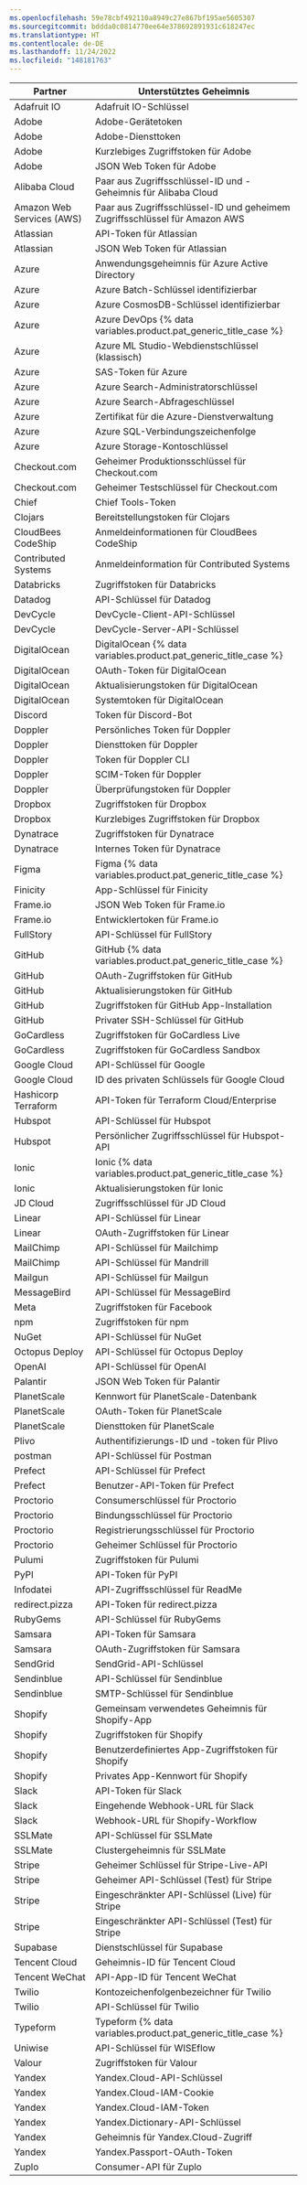 ```yaml
---
ms.openlocfilehash: 59e78cbf492110a8949c27e867bf195ae5605307
ms.sourcegitcommit: bddda0c0814770ee64e378692891931c618247ec
ms.translationtype: HT
ms.contentlocale: de-DE
ms.lasthandoff: 11/24/2022
ms.locfileid: "148181763"
---
```

Partner | Unterstütztes Geheimnis
--- | ---
Adafruit IO | Adafruit IO-Schlüssel
Adobe | Adobe-Gerätetoken
Adobe | Adobe-Diensttoken
Adobe | Kurzlebiges Zugriffstoken für Adobe
Adobe | JSON Web Token für Adobe
Alibaba Cloud | Paar aus Zugriffsschlüssel-ID und -Geheimnis für Alibaba Cloud
Amazon Web Services (AWS) | Paar aus Zugriffsschlüssel-ID und geheimem Zugriffsschlüssel für Amazon AWS
Atlassian | API-Token für Atlassian
Atlassian | JSON Web Token für Atlassian
Azure | Anwendungsgeheimnis für Azure Active Directory
Azure | Azure Batch-Schlüssel identifizierbar
Azure | Azure CosmosDB-Schlüssel identifizierbar
Azure | Azure DevOps {% data variables.product.pat_generic_title_case %}
Azure | Azure ML Studio-Webdienstschlüssel (klassisch)
Azure | SAS-Token für Azure
Azure | Azure Search-Administratorschlüssel
Azure | Azure Search-Abfrageschlüssel
Azure | Zertifikat für die Azure-Dienstverwaltung
Azure | Azure SQL-Verbindungszeichenfolge
Azure | Azure Storage-Kontoschlüssel
Checkout.com | Geheimer Produktionsschlüssel für Checkout.com
Checkout.com | Geheimer Testschlüssel für Checkout.com
Chief | Chief Tools-Token
Clojars | Bereitstellungstoken für Clojars
CloudBees CodeShip | Anmeldeinformationen für CloudBees CodeShip
Contributed Systems | Anmeldeinformation für Contributed Systems
Databricks | Zugriffstoken für Databricks
Datadog | API-Schlüssel für Datadog
DevCycle | DevCycle-Client-API-Schlüssel
DevCycle | DevCycle-Server-API-Schlüssel
DigitalOcean | DigitalOcean {% data variables.product.pat_generic_title_case %}
DigitalOcean | OAuth-Token für DigitalOcean
DigitalOcean | Aktualisierungstoken für DigitalOcean
DigitalOcean | Systemtoken für DigitalOcean
Discord | Token für Discord-Bot
Doppler | Persönliches Token für Doppler
Doppler | Diensttoken für Doppler
Doppler | Token für Doppler CLI
Doppler | SCIM-Token für Doppler
Doppler | Überprüfungstoken für Doppler
Dropbox | Zugriffstoken für Dropbox
Dropbox | Kurzlebiges Zugriffstoken für Dropbox
Dynatrace | Zugriffstoken für Dynatrace
Dynatrace | Internes Token für Dynatrace
Figma | Figma {% data variables.product.pat_generic_title_case %}
Finicity | App-Schlüssel für Finicity
Frame.io | JSON Web Token für Frame.io
Frame.io| Entwicklertoken für Frame.io
FullStory| API-Schlüssel für FullStory
GitHub | GitHub {% data variables.product.pat_generic_title_case %}
GitHub | OAuth-Zugriffstoken für GitHub
GitHub | Aktualisierungstoken für GitHub
GitHub | Zugriffstoken für GitHub App-Installation
GitHub | Privater SSH-Schlüssel für GitHub
GoCardless | Zugriffstoken für GoCardless Live
GoCardless | Zugriffstoken für GoCardless Sandbox
Google Cloud | API-Schlüssel für Google
Google Cloud | ID des privaten Schlüssels für Google Cloud
Hashicorp Terraform | API-Token für Terraform Cloud/Enterprise
Hubspot | API-Schlüssel für Hubspot
Hubspot | Persönlicher Zugriffsschlüssel für Hubspot-API
Ionic | Ionic {% data variables.product.pat_generic_title_case %}
Ionic | Aktualisierungstoken für Ionic
JD Cloud | Zugriffsschlüssel für JD Cloud
Linear | API-Schlüssel für Linear
Linear | OAuth-Zugriffstoken für Linear
MailChimp | API-Schlüssel für Mailchimp
MailChimp | API-Schlüssel für Mandrill
Mailgun | API-Schlüssel für Mailgun
MessageBird | API-Schlüssel für MessageBird
Meta | Zugriffstoken für Facebook
npm | Zugriffstoken für npm
NuGet | API-Schlüssel für NuGet
Octopus Deploy | API-Schlüssel für Octopus Deploy
OpenAI | API-Schlüssel für OpenAI
Palantir | JSON Web Token für Palantir
PlanetScale | Kennwort für PlanetScale-Datenbank
PlanetScale | OAuth-Token für PlanetScale
PlanetScale | Diensttoken für PlanetScale
Plivo | Authentifizierungs-ID und -token für Plivo
postman | API-Schlüssel für Postman
Prefect | API-Schlüssel für Prefect
Prefect | Benutzer-API-Token für Prefect
Proctorio | Consumerschlüssel für Proctorio
Proctorio | Bindungsschlüssel für Proctorio
Proctorio | Registrierungsschlüssel für Proctorio
Proctorio | Geheimer Schlüssel für Proctorio
Pulumi | Zugriffstoken für Pulumi
PyPI | API-Token für PyPI
Infodatei | API-Zugriffsschlüssel für ReadMe
redirect.pizza | API-Token für redirect.pizza
RubyGems | API-Schlüssel für RubyGems
Samsara | API-Token für Samsara
Samsara | OAuth-Zugriffstoken für Samsara
SendGrid | SendGrid-API-Schlüssel
Sendinblue | API-Schlüssel für Sendinblue
Sendinblue | SMTP-Schlüssel für Sendinblue
Shopify | Gemeinsam verwendetes Geheimnis für Shopify-App
Shopify | Zugriffstoken für Shopify
Shopify | Benutzerdefiniertes App-Zugriffstoken für Shopify
Shopify | Privates App-Kennwort für Shopify
Slack | API-Token für Slack
Slack | Eingehende Webhook-URL für Slack
Slack | Webhook-URL für Shopify-Workflow
SSLMate | API-Schlüssel für SSLMate
SSLMate | Clustergeheimnis für SSLMate
Stripe | Geheimer Schlüssel für Stripe-Live-API
Stripe | Geheimer API-Schlüssel (Test) für Stripe
Stripe | Eingeschränkter API-Schlüssel (Live) für Stripe
Stripe | Eingeschränkter API-Schlüssel (Test) für Stripe
Supabase | Dienstschlüssel für Supabase
Tencent Cloud | Geheimnis-ID für Tencent Cloud
Tencent WeChat | API-App-ID für Tencent WeChat
Twilio | Kontozeichenfolgenbezeichner für Twilio
Twilio | API-Schlüssel für Twilio
Typeform | Typeform {% data variables.product.pat_generic_title_case %}
Uniwise | API-Schlüssel für WISEflow 
Valour | Zugriffstoken für Valour
Yandex | Yandex.Cloud-API-Schlüssel   
Yandex | Yandex.Cloud-IAM-Cookie    
Yandex | Yandex.Cloud-IAM-Token 
Yandex | Yandex.Dictionary-API-Schlüssel  
Yandex | Geheimnis für Yandex.Cloud-Zugriff 
Yandex | Yandex.Passport-OAuth-Token    
Zuplo | Consumer-API für Zuplo
